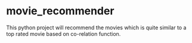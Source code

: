 # movie_recommender
This python project will recommend the movies which is quite similar to a top rated movie based on co-relation function.
